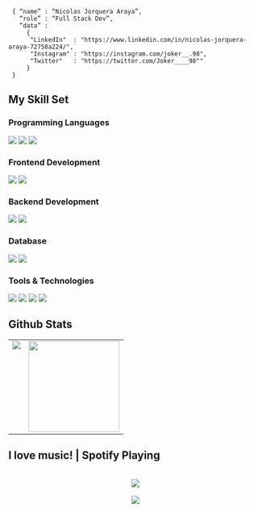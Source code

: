 ```shell
 { “name” : “Nicolas Jorquera Araya”,
   “role” : “Full Stack Dev”,
   “data” : 
     { 
      "LinkedIn"  : "https://www.linkedin.com/in/nicolas-jorquera-araya-72758a224/", 
      "Instagram" : "https://instagram.com/joker__.98",
      "Twitter"   : "https://twitter.com/Joker____98""
     }
 }
```
## My Skill Set  

### Programming Languages
<p>
  <img src="https://img.shields.io/badge/Python-14354C?style=for-the-badge&logo=python&logoColor=white">
  <img src="https://img.shields.io/badge/JavaScript-F7DF1E?style=for-the-badge&logo=javascript&logoColor=black">
  <img src="https://img.shields.io/badge/C%2B%2B-00599C?style=for-the-badge&logo=c%2B%2B&logoColor=white">
</p>

### Frontend Development
<p>
  <img src="https://img.shields.io/badge/Vue.js-35495E?style=for-the-badge&logo=vue.js&logoColor=4FC08D">
  <img src="https://img.shields.io/badge/Bootstrap-563D7C?style=for-the-badge&logo=bootstrap&logoColor=white">

</p>

### Backend Development
<p>
  <img src="https://img.shields.io/badge/Node.js-43853D?style=for-the-badge&logo=node.js&logoColor=white">
  <img src="https://img.shields.io/badge/Express.js-404D59?style=for-the-badge">
</p>  
  
### Database

<p>
  <img src="https://img.shields.io/badge/MySQL-00000F?style=for-the-badge&logo=mysql&logoColor=white">
  <img src="https://img.shields.io/badge/MongoDB-4EA94B?style=for-the-badge&logo=mongodb&logoColor=white">  
</p>
 
### Tools & Technologies

<p>
  <img src="https://img.shields.io/badge/NeoVim-%2357A143.svg?&style=for-the-badge&logo=neovim&logoColor=white">
  <img src="https://img.shields.io/badge/GIT-E44C30?style=for-the-badge&logo=git&logoColor=white">
  <img src="https://img.shields.io/badge/GNU%20Bash-4EAA25?style=for-the-badge&logo=GNU%20Bash&logoColor=white">
  <img src="https://img.shields.io/badge/Ubuntu-E95420?style=for-the-badge&logo=ubuntu&logoColor=white">
</p>
  
## Github Stats  

<table>
  <tr>
    <td valign="top"><img src="https://github-readme-stats.vercel.app/api/top-langs/?username=njorquera98&theme=radical&card_width=450em)](https://github.com/njorquera98/njorquera98/github-readme-stats"/></td>
    <td align="center" ><img height="180em" src="https://github-readme-stats.vercel.app/api?username=njorquera98&show_icons=true&hide_border=true&&count_private=true&include_all_commits=true&theme=radical&hide_stars=false" /></td>
  </tr>
</table>

## I love music! | Spotify Playing
<br/>  

<div align="center"><img src="https://spotify-github-profile.vercel.app/api/view?uid=nicolas.jorquera98-cl&cover_image=true&theme=default&bar_color_cover=true" /></div>  

<br/>  

<div align="center">
<img src="https://komarev.com/ghpvc/?username=njorquera98&&style=flat-square" align="center" />
</div>  

<br/>
